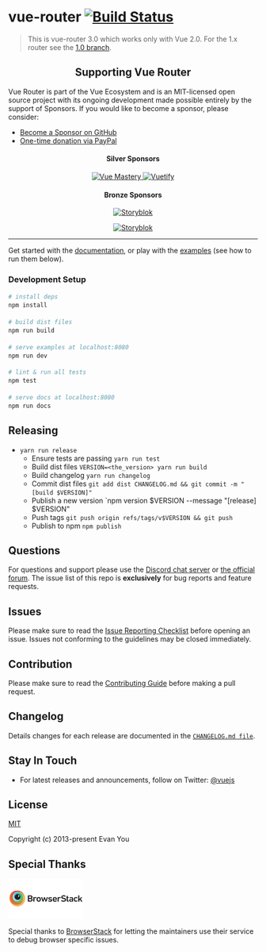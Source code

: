 # vue-router [![Build Status](https://img.shields.io/circleci/project/github/vuejs/vue-router/dev.svg)](https://circleci.com/gh/vuejs/vue-router)

> This is vue-router 3.0 which works only with Vue 2.0. For the 1.x router see the [1.0 branch](https://github.com/vuejs/vue-router/tree/1.0).

<h2 align="center">Supporting Vue Router</h2>

Vue Router is part of the Vue Ecosystem and is an MIT-licensed open source project with its ongoing development made possible entirely by the support of Sponsors. If you would like to become a sponsor, please consider:

- [Become a Sponsor on GitHub](https://github.com/sponsors/posva)
- [One-time donation via PayPal](https://paypal.me/posva)

<!-- <h3 align="center">Special Sponsors</h3> -->
<!--special start-->

<h4 align="center">Silver Sponsors</h4>

<p align="center">
  <a href="https://www.vuemastery.com" target="_blank" rel="noopener noreferrer">
    <img src="https://www.vuemastery.com/images/vuemastery.svg" height="48px" alt="Vue Mastery">
  </a>

  <a href="https://vuetifyjs.com" target="_blank" rel="noopener noreferrer">
    <img src="https://cdn.vuetifyjs.com/docs/images/logos/vuetify-logo-light-text.svg" alt="Vuetify" height="48px">
  </a>
</p>

<h4 align="center">Bronze Sponsors</h4>

<p align="center">
  <a href="https://storyblok.com" target="_blank" rel="noopener noreferrer"><img src="https://a.storyblok.com/f/51376/3856x824/fea44d52a9/colored-full.png" alt="Storyblok" height="32px"></a>
</p>

<p align="center">
  <a href="https://nuxtjs.org" target="_blank" rel="noopener noreferrer"><img src="https://nuxtjs.org/logos/nuxtjs-typo-white.svg" alt="Storyblok" height="32px"></a>
</p>

---

Get started with the [documentation](http://router.vuejs.org), or play with the [examples](https://github.com/vuejs/vue-router/tree/dev/examples) (see how to run them below).

### Development Setup

```bash
# install deps
npm install

# build dist files
npm run build

# serve examples at localhost:8080
npm run dev

# lint & run all tests
npm test

# serve docs at localhost:8080
npm run docs
```

## Releasing

- `yarn run release`
  - Ensure tests are passing `yarn run test`
  - Build dist files `VERSION=<the_version> yarn run build`
  - Build changelog `yarn run changelog`
  - Commit dist files `git add dist CHANGELOG.md && git commit -m "[build $VERSION]"`
  - Publish a new version `npm version $VERSION --message "[release] $VERSION"
  - Push tags `git push origin refs/tags/v$VERSION && git push`
  - Publish to npm `npm publish`

## Questions

For questions and support please use the [Discord chat server](https://chat.vuejs.org) or [the official forum](http://forum.vuejs.org). The issue list of this repo is **exclusively** for bug reports and feature requests.

## Issues

Please make sure to read the [Issue Reporting Checklist](https://github.com/vuejs/vue/blob/dev/.github/CONTRIBUTING.md#issue-reporting-guidelines) before opening an issue. Issues not conforming to the guidelines may be closed immediately.

## Contribution

Please make sure to read the [Contributing Guide](https://github.com/vuejs/vue/blob/dev/.github/CONTRIBUTING.md) before making a pull request.

## Changelog

Details changes for each release are documented in the [`CHANGELOG.md file`](https://github.com/vuejs/vue-router/blob/dev/CHANGELOG.md).

## Stay In Touch

- For latest releases and announcements, follow on Twitter: [@vuejs](https://twitter.com/vuejs)

## License

[MIT](http://opensource.org/licenses/MIT)

Copyright (c) 2013-present Evan You

## Special Thanks

<a href="https://www.browserstack.com">
  <img src="/assets/browserstack-logo-600x315.png" height="80" title="BrowserStack Logo" alt="BrowserStack Logo" />
</a>

Special thanks to [BrowserStack](https://www.browserstack.com) for letting the maintainers use their service to debug browser specific issues.
